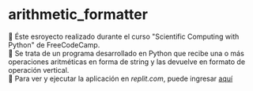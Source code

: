 # arithmetic_formatter
:snake: Éste esroyecto realizado durante el curso "Scientific Computing with Python" de FreeCodeCamp. <br/>
:space_invader: Se trata de un programa desarrollado en Python que recibe una o más operaciones aritméticas en forma de string y las devuelve en formato de operación vertical.<br/>
:space_invader: Para ver y ejecutar la aplicación en <i>replit.com</i>, puede ingresar <a href="https://replit.com/@DanielaPinto3/boilerplate-arithmetic-formatter-1">aquí</a>


